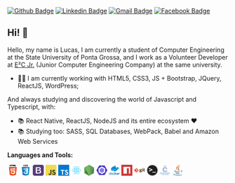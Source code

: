[![Github Badge](https://img.shields.io/badge/-Github-000?style=flat-square&logo=Github&logoColor=white&link=https://github.com/lucastadra)](https://github.com/lucastadra)
[![Linkedin Badge](https://img.shields.io/badge/-LinkedIn-blue?style=flat-square&logo=Linkedin&logoColor=white&link=https://www.linkedin.com/in/lucas-tadra-mainginski/)](https://www.linkedin.com/in/lucas-tadra-mainginski/)
[![Gmail Badge](https://img.shields.io/badge/-Gmail-c14438?style=flat-square&logo=Gmail&logoColor=white&link=mailto:lucastadra16@gmail.com)](mailto:lucastadra16@gmail.com)
[![Facebook Badge](https://img.shields.io/badge/-Facebook-blue?style=flat-square&logo=Facebook&logoColor=white&link=https://www.facebook.com/lucas.tadra.3)](https://www.facebook.com/lucas.tadra.3)
<!--[![Whatsapp Badge](https://img.shields.io/badge/-Whatsapp-4CA143?style=flat-square&labelColor=4CA143&logo=whatsapp&logoColor=white&link=https://api.whatsapp.com/send?phone=)](https://api.whatsapp.com/send?phone=)-->

## Hi! 👋

  Hello, my name is Lucas, I am currently a student of Computer Engineering at the State University of Ponta Grossa, and I work as a Volunteer Developer at [E²C Jr.](e2comp.bitbucket.io) (Junior Computer Engineering Company) at the same university.

- :office_worker: I am currently working with HTML5, CSS3, JS + Bootstrap, JQuery, ReactJS, WordPress;

And always studying and discovering the world of Javascript and Typescript, with:  
- :books: React Native, ReactJS, NodeJS and its entire ecosystem :heart:
- :books: Studying too: SASS, SQL Databases, WebPack, Babel and Amazon Web Services

**Languages and Tools:**

<code><img height="25" src="https://raw.githubusercontent.com/github/explore/80688e429a7d4ef2fca1e82350fe8e3517d3494d/topics/html/html.png"></code>
<code><img height="25" src="https://raw.githubusercontent.com/github/explore/80688e429a7d4ef2fca1e82350fe8e3517d3494d/topics/css/css.png"></code>
<code><img height="25" src="https://raw.githubusercontent.com/github/explore/80688e429a7d4ef2fca1e82350fe8e3517d3494d/topics/bootstrap/bootstrap.png"></code>
<code><img height="25" src="https://raw.githubusercontent.com/github/explore/80688e429a7d4ef2fca1e82350fe8e3517d3494d/topics/javascript/javascript.png"></code>
<code><img height="25" src="https://raw.githubusercontent.com/github/explore/80688e429a7d4ef2fca1e82350fe8e3517d3494d/topics/typescript/typescript.png"></code>
<code><img height="25" src="https://raw.githubusercontent.com/github/explore/80688e429a7d4ef2fca1e82350fe8e3517d3494d/topics/react/react.png"></code>
<code><img height="25" src="https://raw.githubusercontent.com/github/explore/80688e429a7d4ef2fca1e82350fe8e3517d3494d/topics/nodejs/nodejs.png"></code>
<code><img height="25" src="https://raw.githubusercontent.com/github/explore/80688e429a7d4ef2fca1e82350fe8e3517d3494d/topics/eslint/eslint.png"></code>
<code><img height="25" src="https://raw.githubusercontent.com/github/explore/80688e429a7d4ef2fca1e82350fe8e3517d3494d/topics/docker/docker.png"></code>
<code><img height="25" src="https://raw.githubusercontent.com/github/explore/80688e429a7d4ef2fca1e82350fe8e3517d3494d/topics/npm/npm.png"></code>
<code><img height="25" src="https://raw.githubusercontent.com/github/explore/80688e429a7d4ef2fca1e82350fe8e3517d3494d/topics/git/git.png"></code>
<code><img height="25" src="https://raw.githubusercontent.com/github/explore/80688e429a7d4ef2fca1e82350fe8e3517d3494d/topics/terminal/terminal.png"></code>
<code><img height="25" src="https://raw.githubusercontent.com/github/explore/80688e429a7d4ef2fca1e82350fe8e3517d3494d/topics/c/c.png"></code>
<code><img height="25" src="https://raw.githubusercontent.com/github/explore/80688e429a7d4ef2fca1e82350fe8e3517d3494d/topics/java/java.png"></code>

<!--## My Stats-->

<!--![Github stats](https://github-readme-stats.vercel.app/api?username=lucastadra&show_icons=true&hide_border=true)
-->

<!-- :octocat: [fogeid.github.io](https://fogeid.github.io)-->

